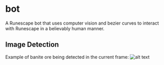 # bot
A Runescape bot that uses computer vision and bezier curves to interact with Runescape in a believably human manner.


## Image Detection
Example of banite ore being detected in the current frame:
![alt text](https://github.com/kunaalsharma/bot/blob/master/sample.png "Banite Ore being detected")
